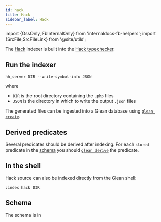 ```yaml
---
id: hack
title: Hack
sidebar_label: Hack
---
```


import {OssOnly, FbInternalOnly} from 'internaldocs-fb-helpers';
import {SrcFile,SrcFileLink} from '@site/utils';

The [Hack](https://hacklang.org/) indexer is built into the [Hack
typechecker](https://github.com/facebook/hhvm/tree/master/hphp/hack).

## Run the indexer

```
hh_server DIR --write-symbol-info JSON
```

where

* `DIR` is the root directory containing the `.php` files
* `JSON` is the directory in which to write the output `.json` files

The generated files can be ingested into a Glean database using [`glean create`](../cli.md#glean-create).

## Derived predicates

Several predicates should be derived after indexing. For each `stored` predicate in the [schema](#schema) you should [`glean derive`](../cli.md#glean-derive) the predicate.

## In the shell

Hack source can also be indexed directly from the Glean shell:

```
:index hack DIR
```

## Schema

The schema is in <SrcFile file="glean/schema/source/hack.angle" />
